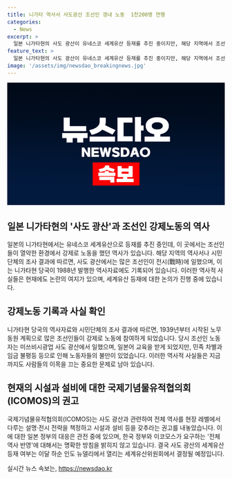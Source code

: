 ```yaml
---
title: 니가타 역사서 사도광산 조선인 갱내 노동  1천200명 연행
categories:
  - News
excerpt: >
  일본 니가타현의 사도 광산이 유네스코 세계유산 등재를 추진 중이지만, 해당 지역에서 조선인들이 어려운 환경에서 일한 역사가 조사되었다. 니가타현 지역 역사서와 시민단체의 조사결과에 따르면, 일본은 군수공장과 광산에서 한반도 출신 노동자를 강제로 동원했으며, 이에 관한 구체적인 기록도 존재한다. 이러한 역사를 전시하고 설명할 필요가 있음에 대해 국제기념물유적협의회(ICOMOS)가 일본 정부에 촉구했으며, 이에 대한 결정은 이달 하순 세계유산위원회에서 이뤄질 예정이다. 요약하면, 사도 광산의 유산 등재 여부와 관련된 논의가 한국과 일본을 둘러싼 긴장 관계에 영향을 미치고 있다.
feature_text: >
  일본 니가타현의 사도 광산이 유네스코 세계유산 등재를 추진 중이지만, 해당 지역에서 조선인들이 어려운 환경에서 일한 역사가 조사되었다. 니가타현 지역 역사서와 시민단체의 조사결과에 따르면, 일본은 군수공장과 광산에서 한반도 출신 노동자를 강제로 동원했으며, 이에 관한 구체적인 기록도 존재한다. 이러한 역사를 전시하고 설명할 필요가 있음에 대해 국제기념물유적협의회(ICOMOS)가 일본 정부에 촉구했으며, 이에 대한 결정은 이달 하순 세계유산위원회에서 이뤄질 예정이다. 요약하면, 사도 광산의 유산 등재 여부와 관련된 논의가 한국과 일본을 둘러싼 긴장 관계에 영향을 미치고 있다.
image: '/assets/img/newsdao_breakingnews.jpg'
---
```


<p><img src="/assets/img/newsdao_breakingnews.jpg" alt="flaretime 속보" /></p>

<h2 data-ke-size="size26">일본 니가타현의 '사도 광산'과 조선인 강제노동의 역사</h2>

<p data-ke-size="size16">일본의 니가타현에서는 유네스코 세계유산으로 등재를 추진 중인데, 이 곳에서는 조선인들이 열악한 환경에서 강제로 노동을 했던 역사가 있습니다. 해당 지역의 역사서나 시민단체의 조사 결과에 따르면, 사도 광산에서는 많은 조선인이 전시(戰時)에 일했으며, 이는 니가타현 당국이 1988년 발행한 역사자료에도 기록되어 있습니다. 이러한 역사적 사실들은 현재에도 논란의 여지가 있으며, 세계유산 등재에 대한 논의가 진행 중에 있습니다.</p>

<h2 data-ke-size="size26">강제노동 기록과 사실 확인</h2>

<p data-ke-size="size16">니가타현 당국의 역사자료와 시민단체의 조사 결과에 따르면, 1939년부터 시작된 노무동원 계획으로 많은 조선인들이 강제로 노동에 참여하게 되었습니다. 당시 조선인 노동자는 미쓰비시광업 사도 광산에서 일했으며, 일본어 교육을 받게 되었지만, 민족 차별과 임금 불평등 등으로 인해 노동자들의 불만이 있었습니다. 이러한 역사적 사실들은 지금까지도 사람들의 이목을 끄는 중요한 문제로 남아 있습니다.</p>

<h2 data-ke-size="size26">현재의 시설과 설비에 대한 국제기념물유적협의회(ICOMOS)의 권고</h2>

<p data-ke-size="size16">국제기념물유적협의회(ICOMOS)는 사도 광산과 관련하여 전체 역사를 현장 레벨에서 다루는 설명·전시 전략을 책정하고 시설과 설비 등을 갖추라는 권고를 내놓았습니다. 이에 대한 일본 정부의 대응은 관전 중에 있으며, 한국 정부와 이코모스가 요구하는 '전체 역사 반영'에 대해서는 명확한 방침을 밝히지 않고 있습니다. 결국 사도 광산의 세계유산 등재 여부는 이달 하순 인도 뉴델리에서 열리는 세계유산위원회에서 결정될 예정입니다.</p>
실시간 뉴스 속보는, <a href="https://newsdao.kr" rel="dofollow">https://newsdao.kr</a>


